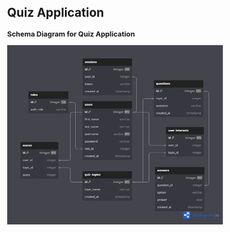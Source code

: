 # Quiz Application

### Schema Diagram for Quiz Application

![Schema Image](../assets/images/quiz_app_db.png)